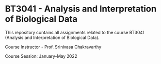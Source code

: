 # BT3041 - Analysis and Interpretation of Biological Data
This repository contains all assignments related to the course BT3041 (Analysis and Interpretation of Biological Data).

Course Instructor - Prof. Srinivasa Chakravarthy

Course Session: January-May 2022
